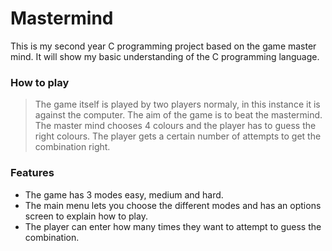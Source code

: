 # Mastermind

This is my second year C programming project based on the game master mind. It will show my basic understanding of the C programming language.

### How to play
>The game itself is played by two players normaly, in this instance it is against the computer. The aim of the game is to beat the mastermind.
>The master mind chooses 4 colours and the player has to guess the right colours.
>The player gets a certain number of attempts to get the combination right.

### Features

- The game has 3 modes easy, medium and hard.
- The main menu lets you choose the different modes and has an options screen to explain how to play.
- The player can enter how many times they want to attempt to guess the combination. 
